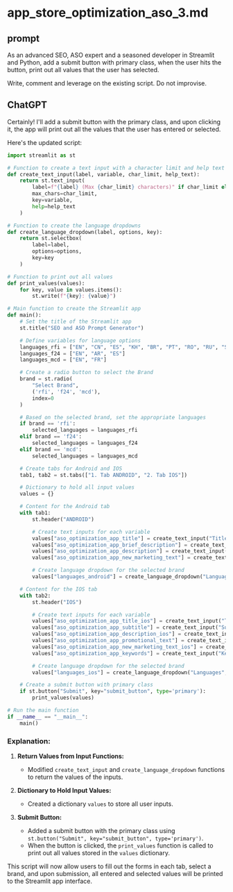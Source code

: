 
# app_store_optimization_aso_3.md

## prompt
As an advanced SEO, ASO expert and a seasoned developer in Streamlit and Python, add a submit button with primary class, when the user hits the button, print out all values that the user has selected.

Write, comment and leverage on the existing script. Do not improvise.

## ChatGPT
Certainly! I'll add a submit button with the primary class, and upon clicking it, the app will print out all the values that the user has entered or selected.

Here's the updated script:

```python
import streamlit as st

# Function to create a text input with a character limit and help text
def create_text_input(label, variable, char_limit, help_text):
    return st.text_input(
        label=f"{label} (Max {char_limit} characters)" if char_limit else label,
        max_chars=char_limit,
        key=variable,
        help=help_text
    )

# Function to create the language dropdowns
def create_language_dropdown(label, options, key):
    return st.selectbox(
        label=label,
        options=options,
        key=key
    )

# Function to print out all values
def print_values(values):
    for key, value in values.items():
        st.write(f"{key}: {value}")

# Main function to create the Streamlit app
def main():
    # Set the title of the Streamlit app
    st.title("SEO and ASO Prompt Generator")

    # Define variables for language options
    languages_rfi = ["EN", "CN", "ES", "KH", "BR", "PT", "RO", "RU", "SW", "VI", "FA"]
    languages_f24 = ["EN", "AR", "ES"]
    languages_mcd = ["EN", "FR"]

    # Create a radio button to select the Brand
    brand = st.radio(
        "Select Brand",
        ('rfi', 'f24', 'mcd'),
        index=0
    )

    # Based on the selected brand, set the appropriate languages
    if brand == 'rfi':
        selected_languages = languages_rfi
    elif brand == 'f24':
        selected_languages = languages_f24
    elif brand == 'mcd':
        selected_languages = languages_mcd

    # Create tabs for Android and IOS
    tab1, tab2 = st.tabs(["1. Tab ANDROID", "2. Tab IOS"])

    # Dictionary to hold all input values
    values = {}

    # Content for the Android tab
    with tab1:
        st.header("ANDROID")

        # Create text inputs for each variable
        values["aso_optimization_app_title"] = create_text_input("Title", "aso_optimization_app_title", 30, "Texte changé très rarement")
        values["aso_optimization_app_brief_description"] = create_text_input("Brief description", "aso_optimization_app_brief_description", 30, "Texte changé très rarement")
        values["aso_optimization_app_description"] = create_text_input("Description", "aso_optimization_app_description", 4000, "Texte changé très rarement")
        values["aso_optimization_app_new_marketing_text"] = create_text_input("New Marketing Text", "aso_optimization_app_new_marketing_text", None, "Texte changé à chaque publication")

        # Create language dropdown for the selected brand
        values["languages_android"] = create_language_dropdown("Languages", selected_languages, "languages_android")

    # Content for the IOS tab
    with tab2:
        st.header("IOS")

        # Create text inputs for each variable
        values["aso_optimization_app_title_ios"] = create_text_input("Title", "aso_optimization_app_title_ios", 30, "Texte changé très rarement")
        values["aso_optimization_app_subtitle"] = create_text_input("Subtitle", "aso_optimization_app_subtitle", 30, "Texte changé très rarement")
        values["aso_optimization_app_description_ios"] = create_text_input("Description", "aso_optimization_app_description_ios", 4000, "Texte changé très rarement")
        values["aso_optimization_app_promotional_text"] = create_text_input("Promotional Text", "aso_optimization_app_promotional_text", 170, "Texte changé très rarement")
        values["aso_optimization_app_new_marketing_text_ios"] = create_text_input("New Marketing Text", "aso_optimization_app_new_marketing_text_ios", 4000, "Texte changé à chaque publication")
        values["aso_optimization_app_keywords"] = create_text_input("Keywords", "aso_optimization_app_keywords", 170, "Texte changé très rarement")

        # Create language dropdown for the selected brand
        values["languages_ios"] = create_language_dropdown("Languages", selected_languages, "languages_ios")

    # Create a submit button with primary class
    if st.button("Submit", key="submit_button", type='primary'):
        print_values(values)

# Run the main function
if __name__ == "__main__":
    main()
```

### Explanation:
1. **Return Values from Input Functions:**
   - Modified `create_text_input` and `create_language_dropdown` functions to return the values of the inputs.

2. **Dictionary to Hold Input Values:**
   - Created a dictionary `values` to store all user inputs.

3. **Submit Button:**
   - Added a submit button with the primary class using `st.button("Submit", key="submit_button", type='primary')`.
   - When the button is clicked, the `print_values` function is called to print out all values stored in the `values` dictionary.

This script will now allow users to fill out the forms in each tab, select a brand, and upon submission, all entered and selected values will be printed to the Streamlit app interface.